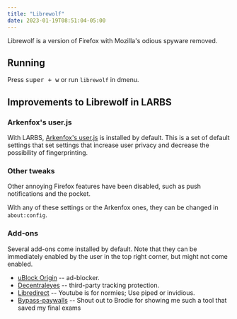 ```yaml
---
title: "Librewolf"
date: 2023-01-19T08:51:04-05:00
---
```


Librewolf is a version of Firefox with Mozilla's odious spyware removed.

## Running

Press <kbd>super + w</kbd> or run `librewolf` in dmenu.

## Improvements to Librewolf in LARBS

### Arkenfox's user.js

With LARBS, [Arkenfox's user.js](https://github.com/arkenfox/user.js) is installed by default.
This is a set of default settings that set settings that increase user privacy and decrease the possibility of fingerprinting.

### Other tweaks

Other annoying Firefox features have been disabled, such as push notifications and the pocket.

With any of these settings or the Arkenfox ones, they can be changed in `about:config`.

### Add-ons

Several add-ons come installed by default.
Note that they can be immediately enabled by the user in the top right corner, but might not come enabled.

- [uBlock Origin](https://addons.mozilla.org/en-US/firefox/addon/ublock-origin/) -- ad-blocker.
- [Decentraleyes](https://addons.mozilla.org/en-US/firefox/addon/decentraleyes/) -- third-party tracking protection.
- [Libredirect](https://addons.mozilla.org/en-US/firefox/addon/libredirect/) -- Youtube is for normies; Use piped or invidious.
- [Bypass-paywalls](https://gitlab.com/magnolia1234/bypass-paywalls-firefox-clean) -- Shout out to Brodie for showing me such a tool that saved my final exams
